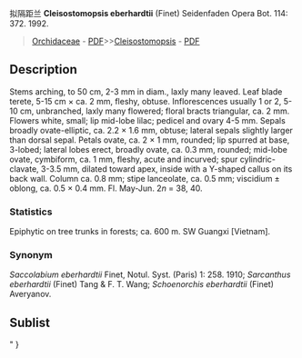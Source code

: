 拟隔距兰 **Cleisostomopsis eberhardtii** (Finet) Seidenfaden Opera Bot. 114: 372. 1992.

> [Orchidaceae](http://www.iplant.cn/info/Orchidaceae?t=foc) - [PDF](http://www.iplant.cn/foc/pdf/Orchidaceae.pdf)>>[Cleisostomopsis](http://www.iplant.cn/info/Cleisostomopsis?t=foc) - [PDF](http://www.iplant.cn/foc/pdf/Cleisostomopsis.pdf)

## Description

Stems arching, to 50 cm, 2-3 mm in diam., laxly many leaved. Leaf blade terete, 5-15 cm × ca. 2 mm, fleshy, obtuse. Inflorescences usually 1 or 2, 5-10 cm, unbranched, laxly many flowered; floral bracts triangular, ca. 2 mm. Flowers white, small; lip mid-lobe lilac; pedicel and ovary 4-5 mm. Sepals broadly ovate-elliptic, ca. 2.2 × 1.6 mm, obtuse; lateral sepals slightly larger than dorsal sepal. Petals ovate, ca. 2 × 1 mm, rounded; lip spurred at base, 3-lobed; lateral lobes erect, broadly ovate, ca. 0.3 mm, rounded; mid-lobe ovate, cymbiform, ca. 1 mm, fleshy, acute and incurved; spur cylindric-clavate, 3-3.5 mm, dilated toward apex, inside with a Y-shaped callus on its back wall. Column ca. 0.8 mm; stipe lanceolate, ca. 0.5 mm; viscidium ± oblong, ca. 0.5 × 0.4 mm. Fl. May-Jun. 2*n* = 38, 40.

### Statistics
Epiphytic on tree trunks in forests; ca. 600 m. SW Guangxi [Vietnam].

### Synonym
*Saccolabium eberhardtii* Finet, Notul. Syst. (Paris) 1: 258. 1910; *Sarcanthus eberhardtii* (Finet) Tang & F. T. Wang; *Schoenorchis eberhardtii* (Finet) Averyanov.

## Sublist
"
}